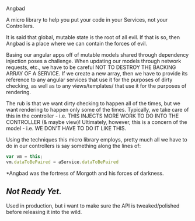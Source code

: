 Angbad

A micro library to help you put your code in your Services, not your Controllers.

  It is said that global, mutable state is the root of all evil. If that is so,
then Angbad is a place where we can contain the forces of evil.

  Basing our angular apps off of mutable models shared through dependency injection
poses a challenge.  When updating our models through network requests, etc.,
we have to be careful NOT TO DESTROY THE BACKING ARRAY OF A SERVICE.
If we create a new array, then we have to provide its reference
to any angular services that use it for the purposes of dirty checking, as well as
to any views/templates/ that use it for the purposes of rendering.

  The rub is that we want dirty checking to happen all of the times,
but we want rendering to happen only some of the times.
Typically, we take care of this in the controller -
i.e. THIS INJECTS MORE WORK TO DO INTO THE CONTROLLER (& maybe view)!
Ultimately, however, this is a concern of the model -
i.e. WE DON'T HAVE TO DO IT LIKE THIS.

Using the techniques this micro library employs, pretty much all we have to do
in our controllers is say something along the lines of:
```js
var vm = this;
vm.dataToBePaired = aService.dataToBePaired
```


\*Angbad was the fortress of Morgoth and his forces of darkness.

 *Not Ready Yet.*
 ---
 Used in production, but i want to make sure
 the API is tweaked/polished before releasing it
 into the wild.
